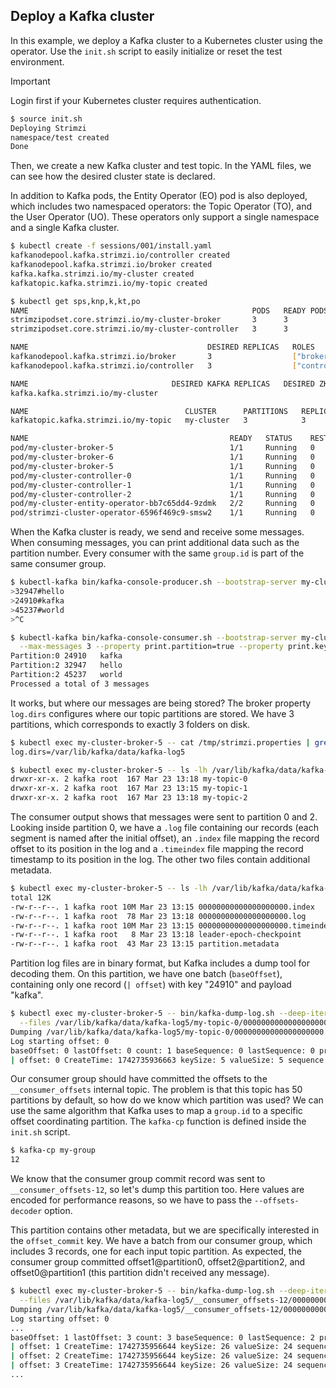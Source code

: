 ## Deploy a Kafka cluster

In this example, we deploy a Kafka cluster to a Kubernetes cluster using the operator.
Use the `init.sh` script to easily initialize or reset the test environment.

> [!IMPORTANT]  
> Login first if your Kubernetes cluster requires authentication.

```sh
$ source init.sh
Deploying Strimzi
namespace/test created
Done
```

Then, we create a new Kafka cluster and test topic.
In the YAML files, we can see how the desired cluster state is declared.

In addition to Kafka pods, the Entity Operator (EO) pod is also deployed, which includes two namespaced operators: the Topic Operator (TO), and the User Operator (UO).
These operators only support a single namespace and a single Kafka cluster.

```sh
$ kubectl create -f sessions/001/install.yaml
kafkanodepool.kafka.strimzi.io/controller created
kafkanodepool.kafka.strimzi.io/broker created
kafka.kafka.strimzi.io/my-cluster created
kafkatopic.kafka.strimzi.io/my-topic created

$ kubectl get sps,knp,k,kt,po
NAME                                                  PODS   READY PODS   CURRENT PODS   AGE
strimzipodset.core.strimzi.io/my-cluster-broker       3      3            3              65s
strimzipodset.core.strimzi.io/my-cluster-controller   3      3            3              65s

NAME                                        DESIRED REPLICAS   ROLES            NODEIDS
kafkanodepool.kafka.strimzi.io/broker       3                  ["broker"]       [5,6,7]
kafkanodepool.kafka.strimzi.io/controller   3                  ["controller"]   [0,1,2]

NAME                                DESIRED KAFKA REPLICAS   DESIRED ZK REPLICAS   READY   METADATA STATE   WARNINGS
kafka.kafka.strimzi.io/my-cluster                                                                           

NAME                                   CLUSTER      PARTITIONS   REPLICATION FACTOR   READY
kafkatopic.kafka.strimzi.io/my-topic   my-cluster   3            3                    True

NAME                                             READY   STATUS    RESTARTS   AGE
pod/my-cluster-broker-5                          1/1     Running   0          64s
pod/my-cluster-broker-6                          1/1     Running   0          64s
pod/my-cluster-broker-5                          1/1     Running   0          64s
pod/my-cluster-controller-0                      1/1     Running   0          63s
pod/my-cluster-controller-1                      1/1     Running   0          63s
pod/my-cluster-controller-2                      1/1     Running   0          63s
pod/my-cluster-entity-operator-bb7c65dd4-9zdmk   2/2     Running   0          31s
pod/strimzi-cluster-operator-6596f469c9-smsw2    1/1     Running   0          2m5s
```

When the Kafka cluster is ready, we send and receive some messages.
When consuming messages, you can print additional data such as the partition number.
Every consumer with the same `group.id` is part of the same consumer group.

```sh
$ kubectl-kafka bin/kafka-console-producer.sh --bootstrap-server my-cluster-kafka-bootstrap:9092 --topic my-topic --property parse.key=true --property key.separator="#"
>32947#hello
>24910#kafka
>45237#world
>^C

$ kubectl-kafka bin/kafka-console-consumer.sh --bootstrap-server my-cluster-kafka-bootstrap:9092 --topic my-topic --group my-group --from-beginning \
  --max-messages 3 --property print.partition=true --property print.key=true
Partition:0	24910	kafka
Partition:2	32947	hello
Partition:2	45237	world
Processed a total of 3 messages
```

It works, but where our messages are being stored?
The broker property `log.dirs` configures where our topic partitions are stored.
We have 3 partitions, which corresponds to exactly 3 folders on disk.

```sh
$ kubectl exec my-cluster-broker-5 -- cat /tmp/strimzi.properties | grep log.dirs
log.dirs=/var/lib/kafka/data/kafka-log5

$ kubectl exec my-cluster-broker-5 -- ls -lh /var/lib/kafka/data/kafka-log5 | grep my-topic
drwxr-xr-x. 2 kafka root  167 Mar 23 13:18 my-topic-0
drwxr-xr-x. 2 kafka root  167 Mar 23 13:15 my-topic-1
drwxr-xr-x. 2 kafka root  167 Mar 23 13:18 my-topic-2
```

The consumer output shows that messages were sent to partition 0 and 2.
Looking inside partition 0, we have a `.log` file containing our records (each segment is named after the initial offset), an `.index` file mapping the record offset to its position in the log and a `.timeindex` file mapping the record timestamp to its position in the log.
The other two files contain additional metadata.

```sh
$ kubectl exec my-cluster-broker-5 -- ls -lh /var/lib/kafka/data/kafka-log5/my-topic-0
total 12K
-rw-r--r--. 1 kafka root 10M Mar 23 13:15 00000000000000000000.index
-rw-r--r--. 1 kafka root  78 Mar 23 13:18 00000000000000000000.log
-rw-r--r--. 1 kafka root 10M Mar 23 13:15 00000000000000000000.timeindex
-rw-r--r--. 1 kafka root   8 Mar 23 13:18 leader-epoch-checkpoint
-rw-r--r--. 1 kafka root  43 Mar 23 13:15 partition.metadata
```

Partition log files are in binary format, but Kafka includes a dump tool for decoding them.
On this partition, we have one batch (`baseOffset`), containing only one record (`| offset`) with key "24910" and payload "kafka".

```sh
$ kubectl exec my-cluster-broker-5 -- bin/kafka-dump-log.sh --deep-iteration --print-data-log \
  --files /var/lib/kafka/data/kafka-log5/my-topic-0/00000000000000000000.log
Dumping /var/lib/kafka/data/kafka-log5/my-topic-0/00000000000000000000.log
Log starting offset: 0
baseOffset: 0 lastOffset: 0 count: 1 baseSequence: 0 lastSequence: 0 producerId: 0 producerEpoch: 0 partitionLeaderEpoch: 0 isTransactional: false isControl: false deleteHorizonMs: OptionalLong.empty position: 0 CreateTime: 1742735936663 size: 78 magic: 2 compresscodec: none crc: 825983240 isvalid: true
| offset: 0 CreateTime: 1742735936663 keySize: 5 valueSize: 5 sequence: 0 headerKeys: [] key: 24910 payload: kafka
```

Our consumer group should have committed the offsets to the `__consumer_offsets` internal topic.
The problem is that this topic has 50 partitions by default, so how do we know which partition was used?
We can use the same algorithm that Kafka uses to map a `group.id` to a specific offset coordinating partition.
The `kafka-cp` function is defined inside the `init.sh` script.

```sh
$ kafka-cp my-group
12
```

We know that the consumer group commit record was sent to `__consumer_offsets-12`, so let's dump this partition too.
Here values are encoded for performance reasons, so we have to pass the `--offsets-decoder` option.

This partition contains other metadata, but we are specifically interested in the `offset_commit` key.
We have a batch from our consumer group, which includes 3 records, one for each input topic partition.
As expected, the consumer group committed offset1@partition0, offset2@partition2, and offset0@partition1 (this partition didn't received any message).

```sh
$ kubectl exec my-cluster-broker-5 -- bin/kafka-dump-log.sh --deep-iteration --print-data-log --offsets-decoder \
  --files /var/lib/kafka/data/kafka-log5/__consumer_offsets-12/00000000000000000000.log
Dumping /var/lib/kafka/data/kafka-log5/__consumer_offsets-12/00000000000000000000.log
Log starting offset: 0
...
baseOffset: 1 lastOffset: 3 count: 3 baseSequence: 0 lastSequence: 2 producerId: -1 producerEpoch: -1 partitionLeaderEpoch: 0 isTransactional: false isControl: false deleteHorizonMs: OptionalLong.empty position: 344 CreateTime: 1742735956644 size: 232 magic: 2 compresscodec: none crc: 4034662502 isvalid: true
| offset: 1 CreateTime: 1742735956644 keySize: 26 valueSize: 24 sequence: 0 headerKeys: [] key: {"type":"1","data":{"group":"my-group","topic":"my-topic","partition":0}} payload: {"version":"3","data":{"offset":1,"leaderEpoch":0,"metadata":"","commitTimestamp":1742735956641}}
| offset: 2 CreateTime: 1742735956644 keySize: 26 valueSize: 24 sequence: 1 headerKeys: [] key: {"type":"1","data":{"group":"my-group","topic":"my-topic","partition":1}} payload: {"version":"3","data":{"offset":0,"leaderEpoch":-1,"metadata":"","commitTimestamp":1742735956641}}
| offset: 3 CreateTime: 1742735956644 keySize: 26 valueSize: 24 sequence: 2 headerKeys: [] key: {"type":"1","data":{"group":"my-group","topic":"my-topic","partition":2}} payload: {"version":"3","data":{"offset":2,"leaderEpoch":0,"metadata":"","commitTimestamp":1742735956641}}
...
```
